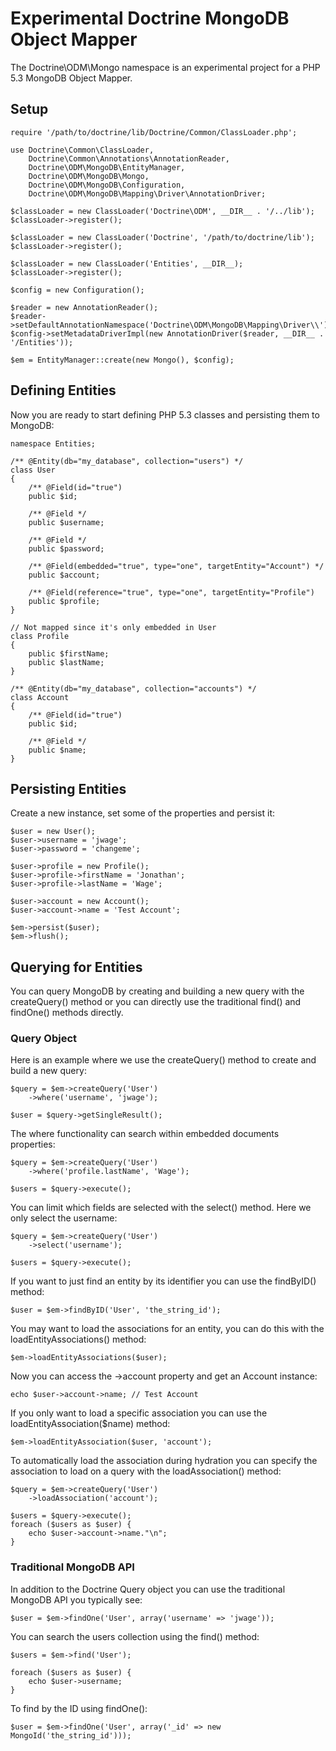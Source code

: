 # Experimental Doctrine MongoDB Object Mapper

The Doctrine\ODM\Mongo namespace is an experimental project for a PHP 5.3 
MongoDB Object Mapper.

## Setup

    require '/path/to/doctrine/lib/Doctrine/Common/ClassLoader.php';

    use Doctrine\Common\ClassLoader,
        Doctrine\Common\Annotations\AnnotationReader,
        Doctrine\ODM\MongoDB\EntityManager,
        Doctrine\ODM\MongoDB\Mongo,
        Doctrine\ODM\MongoDB\Configuration,
        Doctrine\ODM\MongoDB\Mapping\Driver\AnnotationDriver;

    $classLoader = new ClassLoader('Doctrine\ODM', __DIR__ . '/../lib');
    $classLoader->register();

    $classLoader = new ClassLoader('Doctrine', '/path/to/doctrine/lib');
    $classLoader->register();

    $classLoader = new ClassLoader('Entities', __DIR__);
    $classLoader->register();

    $config = new Configuration();

    $reader = new AnnotationReader();
    $reader->setDefaultAnnotationNamespace('Doctrine\ODM\MongoDB\Mapping\Driver\\');
    $config->setMetadataDriverImpl(new AnnotationDriver($reader, __DIR__ . '/Entities'));

    $em = EntityManager::create(new Mongo(), $config);

## Defining Entities

Now you are ready to start defining PHP 5.3 classes and persisting them to MongoDB:

    namespace Entities;

    /** @Entity(db="my_database", collection="users") */
    class User
    {
        /** @Field(id="true")
        public $id;

        /** @Field */
        public $username;

        /** @Field */
        public $password;

        /** @Field(embedded="true", type="one", targetEntity="Account") */
        public $account;

        /** @Field(reference="true", type="one", targetEntity="Profile")
        public $profile;
    }

    // Not mapped since it's only embedded in User
    class Profile
    {
        public $firstName;
        public $lastName;
    }

    /** @Entity(db="my_database", collection="accounts") */
    class Account
    {
        /** @Field(id="true")
        public $id;

        /** @Field */
        public $name;
    }

## Persisting Entities

Create a new instance, set some of the properties and persist it:

    $user = new User();
    $user->username = 'jwage';
    $user->password = 'changeme';

    $user->profile = new Profile();
    $user->profile->firstName = 'Jonathan';
    $user->profile->lastName = 'Wage';

    $user->account = new Account();
    $user->account->name = 'Test Account';

    $em->persist($user);
    $em->flush();

## Querying for Entities

You can query MongoDB by creating and building a new query with the createQuery()
method or you can directly use the traditional find() and findOne() methods directly.

### Query Object

Here is an example where we use the createQuery() method to create and build a new query:

    $query = $em->createQuery('User')
        ->where('username', 'jwage');

    $user = $query->getSingleResult();

The where functionality can search within embedded documents properties:

    $query = $em->createQuery('User')
        ->where('profile.lastName', 'Wage');

    $users = $query->execute();

You can limit which fields are selected with the select() method. Here we only
select the username:

    $query = $em->createQuery('User')
        ->select('username');
    
    $users = $query->execute();

If you want to just find an entity by its identifier you can use the findByID()
method:

    $user = $em->findByID('User', 'the_string_id');

You may want to load the associations for an entity, you can do this with the 
loadEntityAssociations() method:

    $em->loadEntityAssociations($user);

Now you can access the ->account property and get an Account instance:

    echo $user->account->name; // Test Account

If you only want to load a specific association you can use the loadEntityAssociation($name)
method:

    $em->loadEntityAssociation($user, 'account');

To automatically load the association during hydration you can specify the 
association to load on a query with the loadAssociation() method:

    $query = $em->createQuery('User')
        ->loadAssociation('account');
    
    $users = $query->execute();
    foreach ($users as $user) {
        echo $user->account->name."\n";
    }

### Traditional MongoDB API

In addition to the Doctrine Query object you can use the traditional MongoDB API
you typically see:

    $user = $em->findOne('User', array('username' => 'jwage'));

You can search the users collection using the find() method:

    $users = $em->find('User');
    
    foreach ($users as $user) {
        echo $user->username;
    }

To find by the ID using findOne():

    $user = $em->findOne('User', array('_id' => new MongoId('the_string_id')));
